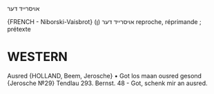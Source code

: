 אויסרייד
דער

{FRENCH - Niborski-Vaisbrot}
אויסרייד דער‏ (ן‏)	reproche, réprimande ; prétexte

WESTERN
========

Ausred {HOLLAND, Beem, Jerosche}
	•	Got los maan ousred gesond {Jerosche №29}
Tendlau 293.
Bernst. 48 - Got, schenk mir an ausred.